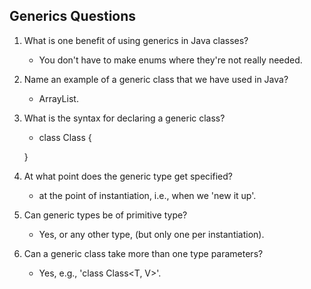 Generics Questions
------------------

1. What is one benefit of using generics in Java classes?
    - You don't have to make enums where they're not really needed.

2. Name an example of a generic class that we have used in Java?
    - ArrayList.

3. What is the syntax for declaring a generic class?
    - class Class<T> {

    }

4. At what point does the generic type get specified?
    - at the point of instantiation, i.e., when we 'new it up'.

5. Can generic types be of primitive type?
    - Yes, or any other type, (but only one per instantiation).

6. Can a generic class take more than one type parameters?
    - Yes, e.g., 'class Class<T, V>'.
